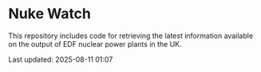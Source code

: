 # Nuke Watch

This repository includes code for retrieving the latest information available on the output of EDF nuclear power plants in the UK.

Last updated: 2025-08-11 01:07